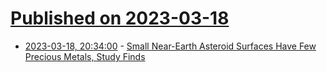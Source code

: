 # [Published on 2023-03-18](index.md)

* [2023-03-18, 20:34:00](https://science.slashdot.org/story/23/03/18/0341259/small-near-earth-asteroid-surfaces-have-few-precious-metals-study-finds?utm_source=rss1.0mainlinkanon&utm_medium=feed) - [Small Near-Earth Asteroid Surfaces Have Few Precious Metals, Study Finds](https://science.slashdot.org/story/23/03/18/0341259/small-near-earth-asteroid-surfaces-have-few-precious-metals-study-finds?utm_source=rss1.0mainlinkanon&utm_medium=feed)
